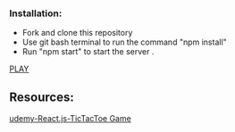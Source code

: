 ### Installation:
* Fork and clone this repository
* Use git bash terminal to run the command "npm install" 
* Run "npm start" to start the server .

[PLAY](http://localhost:3000)
## Resources:
<a href="https://www.udemy.com/share/101yrAAEIYeFhWRnw=/">udemy-React.js-TicTacToe Game</a>